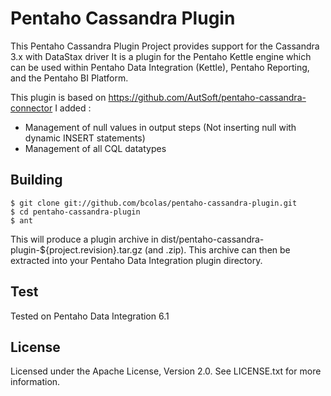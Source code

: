 Pentaho Cassandra Plugin
========================

This Pentaho Cassandra Plugin Project provides support for the Cassandra 3.x with DataStax driver
It is a plugin for the Pentaho Kettle engine which can be used within Pentaho Data Integration (Kettle), Pentaho Reporting, and the Pentaho BI Platform.

This plugin is based on https://github.com/AutSoft/pentaho-cassandra-connector
I added :
- Management of null values in output steps (Not inserting null with dynamic INSERT statements)
- Management of all CQL datatypes

Building
--------

    $ git clone git://github.com/bcolas/pentaho-cassandra-plugin.git
    $ cd pentaho-cassandra-plugin
    $ ant

This will produce a plugin archive in dist/pentaho-cassandra-plugin-${project.revision}.tar.gz (and .zip). This archive can then be extracted into your Pentaho Data Integration plugin directory.

Test
----

Tested on Pentaho Data Integration 6.1

License
-------
Licensed under the Apache License, Version 2.0. See LICENSE.txt for more information.
